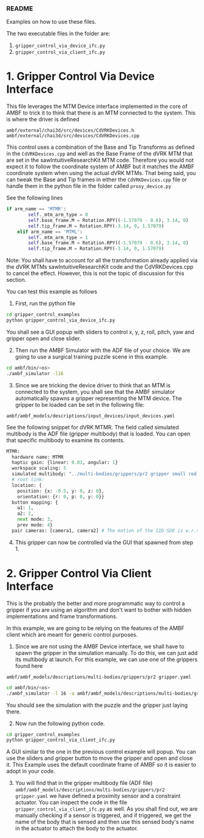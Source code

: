 ### README

Examples on how to use these files.

The two executable files in the folder are:

1. `gripper_control_via_device_ifc.py`
2. `gripper_control_via_client_ifc.py`

# 1. Gripper Control Via Device Interface

This file leverages the MTM Device interface implemented in the core of
AMBF to trick it to think that there is an MTM connected to the system.
This is where the driver is defined

```
ambf/external/chai3d/src/devices/CdVRKDevices.h
ambf/external/chai3d/src/devices/CdVRKDevices.cpp
```

This control uses a combination of the Base and Tip Transforms as
defined in the `CdVRKDevices.cpp` and well as the Base Frame of the dVRK MTM
that are set in the sawIntuitiveResearchKit MTM code.
Therefore you would not expect it to follow the coordinate system of AMBF but it
matches the AMBF coordinate system when using the actual dVRK MTMs. That being
said, you can tweak the Base and Tip frames in either the `CdVRKDevices.cpp`
file or handle them in the python file in the folder called `proxy_device.py`

See the following lines

```python
if arm_name == 'MTMR':
        self._mtm_arm_type = 0
        self.base_frame.M = Rotation.RPY((-1.57079 - 0.6), 3.14, 0)
        self.tip_frame.M = Rotation.RPY(-3.14, 0, 1.57079)
    elif arm_name == 'MTML':
        self._mtm_arm_type = 1
        self.base_frame.M = Rotation.RPY((-1.57079 - 0.6), 3.14, 0)
        self.tip_frame.M = Rotation.RPY(-3.14, 0, 1.57079)
```

Note: You shall have to account for all the transformation already applied via
the dVRK MTMs sawIntuitiveResearchKit code and the CdVRKDevices.cpp to cancel
the effect. However, this is not the topic of discussion for this section.

You can test this example as follows

1. First, run the python file

``` bash
cd gripper_control_examples
python gripper_control_via_device_ifc.py
```

You shall see a GUI popup with sliders to control x, y, z, roll, pitch, yaw and
gripper open and close slider.

2. Then run the AMBF Simulator with the ADF file of your choice. We are going to
use a surgical training puzzle scene in this example.
``` bash
cd ambf/bin/<os>
./ambf_simulator -l16
```

3. Since we are tricking the device driver to think that an MTM is connected to
the system, you shall see that the AMBF simulator automatically spawns a gripper
representing the MTM device. The gripper to be loaded can be set in the
following file:

```
ambf/ambf_models/descriptions/input_devices/input_devices.yaml
```

See the following snippet for dVRK MTMR. The field called simulated multibody
is the ADF file (gripper multibody) that is loaded. You can open that specific
multibody to examine its contents.

``` python
MTMR:
  hardware name: MTMR
  haptic gain: {linear: 0.03, angular: 1}
  workspace scaling: 5
  simulated multibody: "../multi-bodies/grippers/pr2 gripper small red.yaml"
  # root link:
  location: {
    position: {x: -0.5, y: 0, z: 0},
    orientation: {r: 0, p: 0, y: 0}}
  button mapping: {
    a1: 1,
    a2: 2,
    next mode: 3,
    prev mode: 4}
  pair cameras: [camera1, camera2] # The motion of the IID-SDE is w.r.t the first camera in the list
```

4. This gripper can now be controlled via the GUI
that spawned from step 1.

# 2. Gripper Control Via Client Interface
This is the probably the better and more programmatic way to control a gripper
if you are using an algorithm and don't want to bother with hidden implementations
and frame transformations.

In this example, we are going to be relying on the features of the AMBF client
which are meant for generic control purposes.

1. Since we are not using the AMBF Device interface, we shall have to spawn
the gripper in the simulation manually. To do this, we can just add its multibody
at launch. For this example, we can use one of the grippers found here

```
ambf/ambf_models/descriptions/multi-bodies/grippers/pr2 gripper.yaml
```

``` bash
cd ambf/bin/<os>
./ambf_simulator -l 16 -a ambf/ambf_models/descriptions/multi-bodies/grippers/pr2 gripper.yaml
```

You should see the simulation with the puzzle and the gripper just laying there.

2. Now run the following python code.

``` bash
cd gripper_control_examples
python gripper_control_via_client_ifc.py
```

A GUI similar to the one in the previous control example will popup. You can use the sliders
and gripper button to move the gripper and open and close it. This Example uses
the default coordinate frame of AMBF so it is easier to adopt in your code.

3. You will find that in the gripper multibody file (ADF file)
`ambf/ambf_models/descriptions/multi-bodies/grippers/pr2 gripper.yaml` we have
defined a proximity sensor and a constraint actuator. You can inspect the code
in the file `gripper_control_via_client_ifc.py` as well. As you shall find out,
we are manually checking if a sensor is triggered, and if triggered,
we get the name of the body that is sensed and then use this sensed body's name in
the actuator to attach the body to the actuator.
